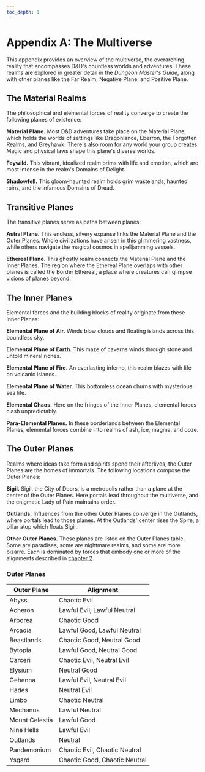```yaml
---
toc_depth: 1
---
```


# Appendix A: The Multiverse

This appendix provides an overview of the multiverse, the overarching reality that encompasses D&D's countless worlds and adventures. These realms are explored in greater detail in the *Dungeon Master's Guide*, along with other planes like the Far Realm, Negative Plane, and Positive Plane.

The Material Realms
-------------------

The philosophical and elemental forces of reality converge to create the following planes of existence:

**Material Plane.** Most D&D adventures take place on the Material Plane, which holds the worlds of settings like Dragonlance, Eberron, the Forgotten Realms, and Greyhawk. There's also room for any world your group creates. Magic and physical laws shape this plane's diverse worlds.

**Feywild.** This vibrant, idealized realm brims with life and emotion, which are most intense in the realm's Domains of Delight.

**Shadowfell.** This gloom-haunted realm holds grim wastelands, haunted ruins, and the infamous Domains of Dread.

Transitive Planes
-----------------

The transitive planes serve as paths between planes:

**Astral Plane.** This endless, silvery expanse links the Material Plane and the Outer Planes. Whole civilizations have arisen in this glimmering vastness, while others navigate the magical cosmos in spelljamming vessels.

**Ethereal Plane.** This ghostly realm connects the Material Plane and the Inner Planes. The region where the Ethereal Plane overlaps with other planes is called the Border Ethereal, a place where creatures can glimpse visions of planes beyond.

The Inner Planes
----------------

Elemental forces and the building blocks of reality originate from these Inner Planes:

**Elemental Plane of Air.** Winds blow clouds and floating islands across this boundless sky.

**Elemental Plane of Earth.** This maze of caverns winds through stone and untold mineral riches.

**Elemental Plane of Fire.** An everlasting inferno, this realm blazes with life on volcanic islands.

**Elemental Plane of Water.** This bottomless ocean churns with mysterious sea life.

**Elemental Chaos.** Here on the fringes of the Inner Planes, elemental forces clash unpredictably.

**Para-Elemental Planes.** In these borderlands between the Elemental Planes, elemental forces combine into realms of ash, ice, magma, and ooze.

The Outer Planes
----------------

Realms where ideas take form and spirits spend their afterlives, the Outer Planes are the homes of immortals. The following locations compose the Outer Planes:

**Sigil.** Sigil, the City of Doors, is a metropolis rather than a plane at the center of the Outer Planes. Here portals lead throughout the multiverse, and the enigmatic Lady of Pain maintains order.

**Outlands.** Influences from the other Outer Planes converge in the Outlands, where portals lead to those planes. At the Outlands' center rises the Spire, a pillar atop which floats Sigil.

**Other Outer Planes.** These planes are listed on the Outer Planes table. Some are paradises, some are nightmare realms, and some are more bizarre. Each is dominated by forces that embody one or more of the alignments described in [chapter 2](/sources/dnd/phb-2024/creating-a-character#TheNineAlignments).


### Outer Planes


| Outer Plane | Alignment |
| --- | --- |
| Abyss | Chaotic Evil |
| Acheron | Lawful Evil, Lawful Neutral |
| Arborea | Chaotic Good |
| Arcadia | Lawful Good, Lawful Neutral |
| Beastlands | Chaotic Good, Neutral Good |
| Bytopia | Lawful Good, Neutral Good |
| Carceri | Chaotic Evil, Neutral Evil |
| Elysium | Neutral Good |
| Gehenna | Lawful Evil, Neutral Evil |
| Hades | Neutral Evil |
| Limbo | Chaotic Neutral |
| Mechanus | Lawful Neutral |
| Mount Celestia | Lawful Good |
| Nine Hells | Lawful Evil |
| Outlands | Neutral |
| Pandemonium | Chaotic Evil, Chaotic Neutral |
| Ysgard | Chaotic Good, Chaotic Neutral |